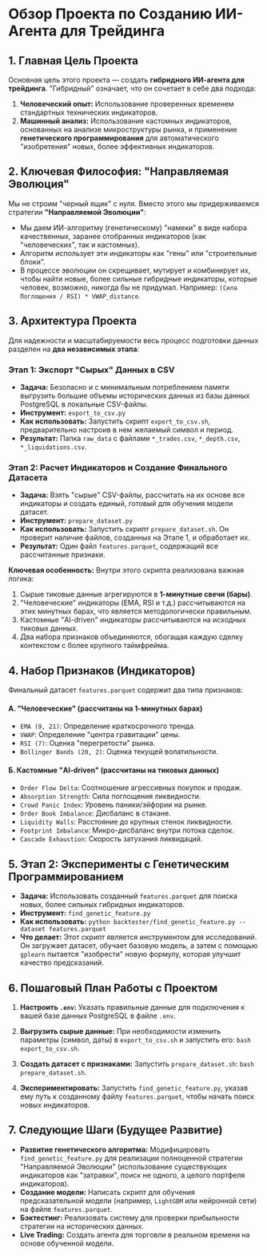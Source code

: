 # Обзор Проекта по Созданию ИИ-Агента для Трейдинга

## 1. Главная Цель Проекта

Основная цель этого проекта — создать **гибридного ИИ-агента для трейдинга**. "Гибридный" означает, что он сочетает в себе два подхода:
1.  **Человеческий опыт:** Использование проверенных временем стандартных технических индикаторов.
2.  **Машинный анализ:** Использование кастомных индикаторов, основанных на анализе микроструктуры рынка, и применение **генетического программирования** для автоматического "изобретения" новых, более эффективных индикаторов.

## 2. Ключевая Философия: "Направляемая Эволюция"

Мы не строим "черный ящик" с нуля. Вместо этого мы придерживаемся стратегии **"Направляемой Эволюции"**:
- Мы даем ИИ-алгоритму (генетическому) "намеки" в виде набора качественных, заранее отобранных индикаторов (как "человеческих", так и кастомных).
- Алгоритм использует эти индикаторы как "гены" или "строительные блоки".
- В процессе эволюции он скрещивает, мутирует и комбинирует их, чтобы найти новые, более сильные гибридные индикаторы, которые человек, возможно, никогда бы не придумал. Например: `(Сила Поглощения / RSI) * VWAP_distance`.

## 3. Архитектура Проекта

Для надежности и масштабируемости весь процесс подготовки данных разделен на **два независимых этапа**:


### Этап 1: Экспорт "Сырых" Данных в CSV

- **Задача:** Безопасно и с минимальным потреблением памяти выгрузить большие объемы исторических данных из базы данных PostgreSQL в локальные CSV-файлы.
- **Инструмент:** `export_to_csv.py`
- **Как использовать:** Запустить скрипт `export_to_csv.sh`, предварительно настроив в нем желаемый символ и период.
- **Результат:** Папка `raw_data` с файлами `*_trades.csv`, `*_depth.csv`, `*_liquidations.csv`.

### Этап 2: Расчет Индикаторов и Создание Финального Датасета

- **Задача:** Взять "сырые" CSV-файлы, рассчитать на их основе все индикаторы и создать единый, готовый для обучения модели датасет.
- **Инструмент:** `prepare_dataset.py`
- **Как использовать:** Запустить скрипт `prepare_dataset.sh`. Он проверит наличие файлов, созданных на Этапе 1, и обработает их.
- **Результат:** Один файл `features.parquet`, содержащий все рассчитанные признаки.

**Ключевая особенность:** Внутри этого скрипта реализована важная логика:
1.  Сырые тиковые данные агрегируются в **1-минутные свечи (бары)**.
2.  "Человеческие" индикаторы (EMA, RSI и т.д.) рассчитываются на этих минутных барах, что является методологически правильным.
3.  Кастомные "AI-driven" индикаторы рассчитываются на исходных тиковых данных.
4.  Два набора признаков объединяются, обогащая каждую сделку контекстом с более крупного таймфрейма.

## 4. Набор Признаков (Индикаторов)

Финальный датасет `features.parquet` содержит два типа признаков:

#### А. "Человеческие" (рассчитаны на 1-минутных барах)
- `EMA (9, 21)`: Определение краткосрочного тренда.
- `VWAP`: Определение "центра гравитации" цены.
- `RSI (7)`: Оценка "перегретости" рынка.
- `Bollinger Bands (20, 2)`: Оценка текущей волатильности.

#### Б. Кастомные "AI-driven" (рассчитаны на тиковых данных)
- `Order Flow Delta`: Соотношение агрессивных покупок и продаж.
- `Absorption Strength`: Сила поглощения ликвидности.
- `Crowd Panic Index`: Уровень паники/эйфории на рынке.
- `Order Book Imbalance`: Дисбаланс в стакане.
- `Liquidity Walls`: Расстояние до крупных стенок ликвидности.
- `Footprint Imbalance`: Микро-дисбаланс внутри потока сделок.
- `Cascade Exhaustion`: Скорость затухания ликвидаций.

## 5. Этап 2: Эксперименты с Генетическим Программированием

- **Задача:** Использовать созданный `features.parquet` для поиска новых, более сильных гибридных индикаторов.
- **Инструмент:** `find_genetic_feature.py`
- **Как использовать:** `python backtester/find_genetic_feature.py --dataset features.parquet`
- **Что делает:** Этот скрипт является инструментом для исследований. Он загружает датасет, обучает базовую модель, а затем с помощью `gplearn` пытается "изобрести" новую формулу, которая улучшит качество предсказаний.

## 6. Пошаговый План Работы с Проектом

1.  **Настроить `.env`:** Указать правильные данные для подключения к вашей базе данных PostgreSQL в файле `.env`.

2.  **Выгрузить сырые данные:** При необходимости изменить параметры (символ, даты) в `export_to_csv.sh` и запустить его: `bash export_to_csv.sh`.
3.  **Создать датасет с признаками:** Запустить `prepare_dataset.sh`: `bash prepare_dataset.sh`.
4.  **Экспериментировать:** Запустить `find_genetic_feature.py`, указав ему путь к созданному файлу `features.parquet`, чтобы начать поиск новых индикаторов.


## 7. Следующие Шаги (Будущее Развитие)

- **Развитие генетического алгоритма:** Модифицировать `find_genetic_feature.py` для реализации полноценной стратегии "Направляемой Эволюции" (использование существующих индикаторов как "затравки", поиск не одного, а целого портфеля индикаторов).
- **Создание модели:** Написать скрипт для обучения предсказательной модели (например, `LightGBM` или нейронной сети) на файле `features.parquet`.
- **Бэктестинг:** Реализовать систему для проверки прибыльности стратегии на исторических данных.
- **Live Trading:** Создать агента для торговли в реальном времени на основе обученной модели.
